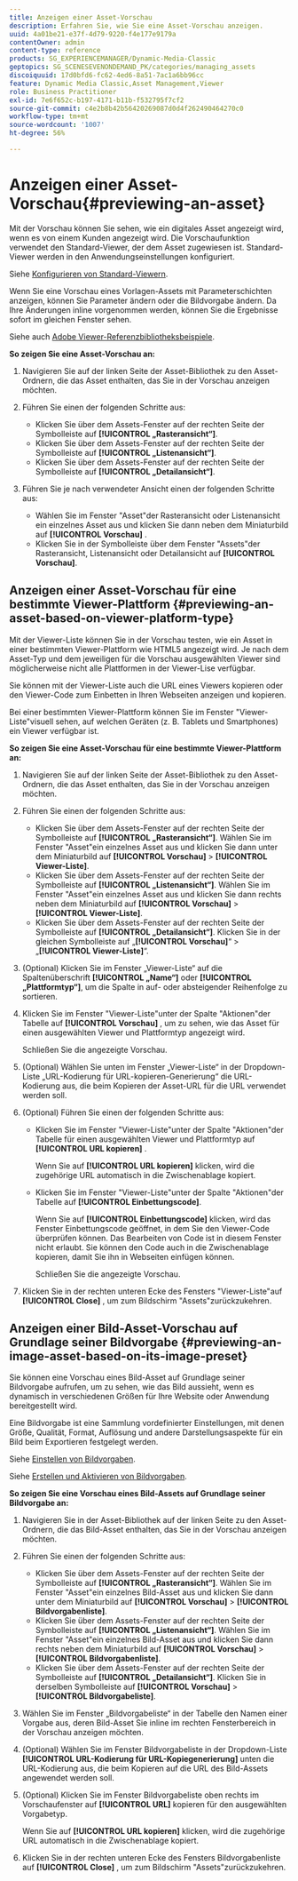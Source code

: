 ```yaml
---
title: Anzeigen einer Asset-Vorschau
description: Erfahren Sie, wie Sie eine Asset-Vorschau anzeigen.
uuid: 4a01be21-e37f-4d79-9220-f4e177e9179a
contentOwner: admin
content-type: reference
products: SG_EXPERIENCEMANAGER/Dynamic-Media-Classic
geptopics: SG_SCENESEVENONDEMAND_PK/categories/managing_assets
discoiquuid: 17d0bfd6-fc62-4ed6-8a51-7ac1a6bb96cc
feature: Dynamic Media Classic,Asset Management,Viewer
role: Business Practitioner
exl-id: 7e6f652c-b197-4171-b11b-f532795f7cf2
source-git-commit: c4e2b8b42b56420269087d0d4f262490464270c0
workflow-type: tm+mt
source-wordcount: '1007'
ht-degree: 56%

---
```


# Anzeigen einer Asset-Vorschau{#previewing-an-asset}

Mit der Vorschau können Sie sehen, wie ein digitales Asset angezeigt wird, wenn es von einem Kunden angezeigt wird. Die Vorschaufunktion verwendet den Standard-Viewer, der dem Asset zugewiesen ist. Standard-Viewer werden in den Anwendungseinstellungen konfiguriert. 

Siehe [Konfigurieren von Standard-Viewern](application-setup.md#configuring_default_viewers).

Wenn Sie eine Vorschau eines Vorlagen-Assets mit Parameterschichten anzeigen, können Sie Parameter ändern oder die Bildvorgabe ändern. Da Ihre Änderungen inline vorgenommen werden, können Sie die Ergebnisse sofort im gleichen Fenster sehen.

Siehe auch [Adobe Viewer-Referenzbibliotheksbeispiele](https://landing.adobe.com/en/na/dynamic-media/ctir-2755/live-demos.html).

**So zeigen Sie eine Asset-Vorschau an:**

1. Navigieren Sie auf der linken Seite der Asset-Bibliothek zu den Asset-Ordnern, die das Asset enthalten, das Sie in der Vorschau anzeigen möchten.
1. Führen Sie einen der folgenden Schritte aus:

   * Klicken Sie über dem Assets-Fenster auf der rechten Seite der Symbolleiste auf **[!UICONTROL „Rasteransicht“]**. 
   * Klicken Sie über dem Assets-Fenster auf der rechten Seite der Symbolleiste auf **[!UICONTROL „Listenansicht“]**. 
   * Klicken Sie über dem Assets-Fenster auf der rechten Seite der Symbolleiste auf **[!UICONTROL „Detailansicht“]**. 

1. Führen Sie je nach verwendeter Ansicht einen der folgenden Schritte aus:

   * Wählen Sie im Fenster &quot;Asset&quot;der Rasteransicht oder Listenansicht ein einzelnes Asset aus und klicken Sie dann neben dem Miniaturbild auf **[!UICONTROL Vorschau]** .
   * Klicken Sie in der Symbolleiste über dem Fenster &quot;Assets&quot;der Rasteransicht, Listenansicht oder Detailansicht auf **[!UICONTROL Vorschau]**.

## Anzeigen einer Asset-Vorschau für eine bestimmte Viewer-Plattform {#previewing-an-asset-based-on-viewer-platform-type}

Mit der Viewer-Liste können Sie in der Vorschau testen, wie ein Asset in einer bestimmten Viewer-Plattform wie HTML5 angezeigt wird. Je nach dem Asset-Typ und dem jeweiligen für die Vorschau ausgewählten Viewer sind möglicherweise nicht alle Plattformen in der Viewer-Lise verfügbar.

Sie können mit der Viewer-Liste auch die URL eines Viewers kopieren oder den Viewer-Code zum Einbetten in Ihren Webseiten anzeigen und kopieren.

Bei einer bestimmten Viewer-Plattform können Sie im Fenster &quot;Viewer-Liste&quot;visuell sehen, auf welchen Geräten (z. B. Tablets und Smartphones) ein Viewer verfügbar ist.

**So zeigen Sie eine Asset-Vorschau für eine bestimmte Viewer-Plattform an:**

1. Navigieren Sie auf der linken Seite der Asset-Bibliothek zu den Asset-Ordnern, die das Asset enthalten, das Sie in der Vorschau anzeigen möchten.
1. Führen Sie einen der folgenden Schritte aus:

   * Klicken Sie über dem Assets-Fenster auf der rechten Seite der Symbolleiste auf **[!UICONTROL „Rasteransicht“]**. Wählen Sie im Fenster &quot;Asset&quot;ein einzelnes Asset aus und klicken Sie dann unter dem Miniaturbild auf **[!UICONTROL Vorschau]** > **[!UICONTROL Viewer-Liste]**.
   * Klicken Sie über dem Assets-Fenster auf der rechten Seite der Symbolleiste auf **[!UICONTROL „Listenansicht“]**. Wählen Sie im Fenster &quot;Asset&quot;ein einzelnes Asset aus und klicken Sie dann rechts neben dem Miniaturbild auf **[!UICONTROL Vorschau]** > **[!UICONTROL Viewer-Liste]**.
   * Klicken Sie über dem Assets-Fenster auf der rechten Seite der Symbolleiste auf **[!UICONTROL „Detailansicht“]**. Klicken Sie in der gleichen Symbolleiste auf „**[!UICONTROL Vorschau]**“ > „**[!UICONTROL Viewer-Liste]**“.

1. (Optional) Klicken Sie im Fenster „Viewer-Liste“ auf die Spaltenüberschrift **[!UICONTROL „Name“]** oder **[!UICONTROL „Plattformtyp“]**, um die Spalte in auf- oder absteigender Reihenfolge zu sortieren.
1. Klicken Sie im Fenster &quot;Viewer-Liste&quot;unter der Spalte &quot;Aktionen&quot;der Tabelle auf **[!UICONTROL Vorschau]** , um zu sehen, wie das Asset für einen ausgewählten Viewer und Plattformtyp angezeigt wird.

   Schließen Sie die angezeigte Vorschau.

1. (Optional) Wählen Sie unten im Fenster „Viewer-Liste“ in der Dropdown-Liste „URL-Kodierung für URL-kopieren-Generierung“ die URL-Kodierung aus, die beim Kopieren der Asset-URL für die URL verwendet werden soll.
1. (Optional) Führen Sie einen der folgenden Schritte aus:

   * Klicken Sie im Fenster &quot;Viewer-Liste&quot;unter der Spalte &quot;Aktionen&quot;der Tabelle für einen ausgewählten Viewer und Plattformtyp auf **[!UICONTROL URL kopieren]** .

      Wenn Sie auf **[!UICONTROL URL kopieren]** klicken, wird die zugehörige URL automatisch in die Zwischenablage kopiert.

   * Klicken Sie im Fenster &quot;Viewer-Liste&quot;unter der Spalte &quot;Aktionen&quot;der Tabelle auf **[!UICONTROL Einbettungscode]**.

      Wenn Sie auf **[!UICONTROL Einbettungscode]** klicken, wird das Fenster Einbettungscode geöffnet, in dem Sie den Viewer-Code überprüfen können. Das Bearbeiten von Code ist in diesem Fenster nicht erlaubt. Sie können den Code auch in die Zwischenablage kopieren, damit Sie ihn in Webseiten einfügen können.

      Schließen Sie die angezeigte Vorschau.

1. Klicken Sie in der rechten unteren Ecke des Fensters &quot;Viewer-Liste&quot;auf **[!UICONTROL Close]** , um zum Bildschirm &quot;Assets&quot;zurückzukehren.

## Anzeigen einer Bild-Asset-Vorschau auf Grundlage seiner Bildvorgabe {#previewing-an-image-asset-based-on-its-image-preset}

Sie können eine Vorschau eines Bild-Asset auf Grundlage seiner Bildvorgabe aufrufen, um zu sehen, wie das Bild aussieht, wenn es dynamisch in verschiedenen Größen für Ihre Website oder Anwendung bereitgestellt wird.

Eine Bildvorgabe ist eine Sammlung vordefinierter Einstellungen, mit denen Größe, Qualität, Format, Auflösung und andere Darstellungsaspekte für ein Bild beim Exportieren festgelegt werden. 

Siehe [Einstellen von Bildvorgaben](setting-image-presets.md#setting_up_image_presets).

Siehe [Erstellen und Aktivieren von Bildvorgaben](creating-enabling-image-presets.md#creating_and_enabling_image_presets).

**So zeigen Sie eine Vorschau eines Bild-Assets auf Grundlage seiner Bildvorgabe an:**

1. Navigieren Sie in der Asset-Bibliothek auf der linken Seite zu den Asset-Ordnern, die das Bild-Asset enthalten, das Sie in der Vorschau anzeigen möchten.
1. Führen Sie einen der folgenden Schritte aus:

   * Klicken Sie über dem Assets-Fenster auf der rechten Seite der Symbolleiste auf **[!UICONTROL „Rasteransicht“]**. Wählen Sie im Fenster &quot;Asset&quot;ein einzelnes Bild-Asset aus und klicken Sie dann unter dem Miniaturbild auf **[!UICONTROL Vorschau]** > **[!UICONTROL Bildvorgabenliste]**.
   * Klicken Sie über dem Assets-Fenster auf der rechten Seite der Symbolleiste auf **[!UICONTROL „Listenansicht“]**. Wählen Sie im Fenster &quot;Asset&quot;ein einzelnes Bild-Asset aus und klicken Sie dann rechts neben dem Miniaturbild auf **[!UICONTROL Vorschau]** > **[!UICONTROL Bildvorgabenliste]**.
   * Klicken Sie über dem Assets-Fenster auf der rechten Seite der Symbolleiste auf **[!UICONTROL „Detailansicht“]**. Klicken Sie in derselben Symbolleiste auf **[!UICONTROL Vorschau]** > **[!UICONTROL Bildvorgabeliste]**.

1. Wählen Sie im Fenster „Bildvorgabeliste“ in der Tabelle den Namen einer Vorgabe aus, deren Bild-Asset Sie inline im rechten Fensterbereich in der Vorschau anzeigen möchten.
1. (Optional) Wählen Sie im Fenster Bildvorgabeliste in der Dropdown-Liste **[!UICONTROL URL-Kodierung für URL-Kopiegenerierung]** unten die URL-Kodierung aus, die beim Kopieren auf die URL des Bild-Assets angewendet werden soll.
1. (Optional) Klicken Sie im Fenster Bildvorgabeliste oben rechts im Vorschaufenster auf **[!UICONTROL URL]** kopieren für den ausgewählten Vorgabetyp.

   Wenn Sie auf **[!UICONTROL URL kopieren]** klicken, wird die zugehörige URL automatisch in die Zwischenablage kopiert.

1. Klicken Sie in der rechten unteren Ecke des Fensters Bildvorgabenliste auf **[!UICONTROL Close]** , um zum Bildschirm &quot;Assets&quot;zurückzukehren.

